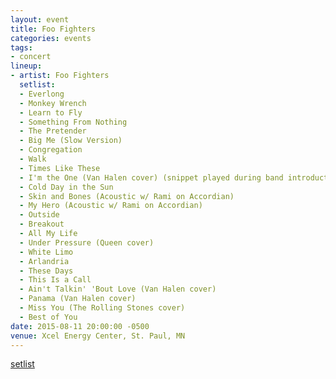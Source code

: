 ```yaml
---
layout: event
title: Foo Fighters
categories: events
tags:
- concert
lineup:
- artist: Foo Fighters
  setlist:
  - Everlong
  - Monkey Wrench
  - Learn to Fly
  - Something From Nothing
  - The Pretender
  - Big Me (Slow Version)
  - Congregation
  - Walk
  - Times Like These
  - I'm the One (Van Halen cover) (snippet played during band introduction)
  - Cold Day in the Sun
  - Skin and Bones (Acoustic w/ Rami on Accordian)
  - My Hero (Acoustic w/ Rami on Accordian)
  - Outside
  - Breakout
  - All My Life
  - Under Pressure (Queen cover)
  - White Limo
  - Arlandria
  - These Days
  - This Is a Call
  - Ain't Talkin' 'Bout Love (Van Halen cover)
  - Panama (Van Halen cover)
  - Miss You (The Rolling Stones cover)
  - Best of You
date: 2015-08-11 20:00:00 -0500
venue: Xcel Energy Center, St. Paul, MN
---
```


[setlist](http://www.setlist.fm/setlist/foo-fighters/2015/xcel-energy-center-st-paul-mn-63f7d247.html)
